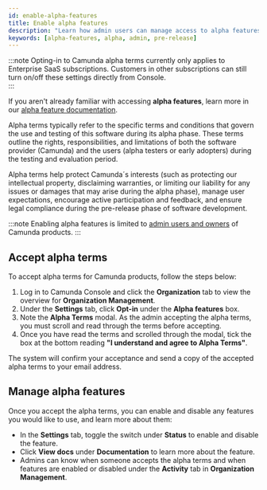 ```yaml
---
id: enable-alpha-features
title: Enable alpha features
description: "Learn how admin users can manage access to alpha features in Console and Modeler. "
keywords: [alpha-features, alpha, admin, pre-release]
---
```


:::note
Opting-in to Camunda alpha terms currently only applies to Enterprise SaaS subscriptions.
Customers in other subscriptions can still turn on/off these settings directly from Console.  
:::

If you aren't already familiar with accessing **alpha features**, learn more in our [alpha feature documentation](/reference/alpha-features.md).

Alpha terms typically refer to the specific terms and conditions that govern the use and testing of this software during its alpha phase. These terms outline the rights, responsibilities, and limitations of both the software provider (Camunda) and the users (alpha testers or early adopters) during the testing and evaluation period.

Alpha terms help protect Camunda´s interests (such as protecting our intellectual property, disclaiming warranties, or limiting our liability for any issues or damages that may arise during the alpha phase), manage user expectations, encourage active participation and feedback, and ensure legal compliance during the pre-release phase of software development.

:::note
Enabling alpha features is limited to [admin users and owners](/docs/components/console/manage-organization/manage-users.md) of Camunda products.
:::

## Accept alpha terms

To accept alpha terms for Camunda products, follow the steps below:

1. Log in to Camunda Console and click the **Organization** tab to view the overview for **Organization Management**.
2. Under the **Settings** tab, click **Opt-in** under the **Alpha features** box.
3. Note the **Alpha Terms** modal. As the admin accepting the alpha terms, you must scroll and read through the terms before accepting.
4. Once you have read the terms and scrolled through the modal, tick the box at the bottom reading **"I understand and agree to Alpha Terms"**.

The system will confirm your acceptance and send a copy of the accepted alpha terms to your email address.

## Manage alpha features

Once you accept the alpha terms, you can enable and disable any features you would like to use, and learn more about them:

- In the **Settings** tab, toggle the switch under **Status** to enable and disable the feature.
- Click **View docs** under **Documentation** to learn more about the feature.
- Admins can know when someone accepts the alpha terms and when features are enabled or disabled under the **Activity** tab in **Organization Management**.
